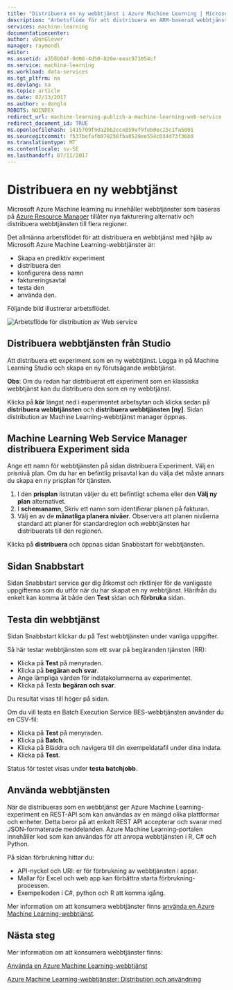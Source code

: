 ```yaml
---
title: "Distribuera en ny webbtjänst i Azure Machine Learning | Microsoft Docs"
description: "Arbetsflöde för att distribuera en ARM-baserad webbtjänst"
services: machine-learning
documentationcenter: 
author: vDonGlover
manager: raymondl
editor: 
ms.assetid: a358b04f-0d08-4d50-820e-eeac971854cf
ms.service: machine-learning
ms.workload: data-services
ms.tgt_pltfrm: na
ms.devlang: na
ms.topic: article
ms.date: 02/13/2017
ms.author: v-donglo
ROBOTS: NOINDEX
redirect_url: machine-learning-publish-a-machine-learning-web-service
redirect_document_id: TRUE
ms.openlocfilehash: 1415709f9da2bb2cce859af9feb0ec15c1fa5801
ms.sourcegitcommit: f537befafb079256fba0529ee554c034d73f36b0
ms.translationtype: MT
ms.contentlocale: sv-SE
ms.lasthandoff: 07/11/2017
---
```

# <a name="deploy-a-new-web-service"></a>Distribuera en ny webbtjänst
Microsoft Azure Machine learning nu innehåller webbtjänster som baseras på [Azure Resource Manager](../azure-resource-manager/resource-group-overview.md) tillåter nya fakturering alternativ och distribuera webbtjänsten till flera regioner.

Det allmänna arbetsflödet för att distribuera en webbtjänst med hjälp av Microsoft Azure Machine Learning-webbtjänster är:

* Skapa en prediktiv experiment
* distribuera den
* konfigurera dess namn
* faktureringsavtal
* testa den
* använda den.

Följande bild illustrerar arbetsflödet.

![Arbetsflöde för distribution av Web service][1]

## <a name="deploy-web-service-from-studio"></a>Distribuera webbtjänsten från Studio
Att distribuera ett experiment som en ny webbtjänst. Logga in på Machine Learning Studio och skapa en ny förutsägande webbtjänst. 

**Obs**: Om du redan har distribuerat ett experiment som en klassiska webbtjänst kan du distribuera den som en ny webbtjänst.

Klicka på **kör** längst ned i experimentet arbetsytan och klicka sedan på **distribuera webbtjänsten** och **distribuera webbtjänsten [ny]**. Sidan distribution av Machine Learning-webbtjänst manager öppnas.

## <a name="machine-learning-web-service-manager-deploy-experiment-page"></a>Machine Learning Web Service Manager distribuera Experiment sida
Ange ett namn för webbtjänsten på sidan distribuera Experiment.
Välj en prisnivå plan. Om du har en befintlig prisavtal kan du välja det måste annars du skapa en ny prisplan för tjänsten. 

1. I den **prisplan** listrutan väljer du ett befintligt schema eller den **Välj ny plan** alternativet.
2. I **schemanamn**, Skriv ett namn som identifierar planen på fakturan.
3. Välj en av de **månatliga planera nivåer**. Observera att planen nivåerna standard att planer för standardregion och webbtjänsten har distribuerats till den regionen.

Klicka på **distribuera** och öppnas sidan Snabbstart för webbtjänsten.

## <a name="quickstart-page"></a>Sidan Snabbstart
Sidan Snabbstart service ger dig åtkomst och riktlinjer för de vanligaste uppgifterna som du utför när du har skapat en ny webbtjänst. Härifrån du enkelt kan komma åt både den **Test** sidan och **förbruka** sidan.

## <a name="testing-your-web-service"></a>Testa din webbtjänst
Sidan Snabbstart klickar du på Test webbtjänsten under vanliga uppgifter.   

Så här testar webbtjänsten som ett svar på begäranden tjänsten (RR):

* Klicka på **Test** på menyraden.
* Klicka på **begäran och svar**.
* Ange lämpliga värden för indatakolumnerna av experimentet.
* Klicka på Testa **begäran och svar**.

Du resultat visas till höger på sidan.

Om du vill testa en Batch Execution Service BES-webbtjänsten använder du en CSV-fil:

* Klicka på **Test** på menyraden.
* Klicka på **Batch**.
* Klicka på Bläddra och navigera till din exempeldatafil under dina indata.
* Klicka på **Test**.

Status för testet visas under **testa batchjobb**.

## <a name="consuming-your-web-service"></a>Använda webbtjänsten
När de distribueras som en webbtjänst ger Azure Machine Learning-experiment en REST-API som kan användas av en mängd olika plattformar och enheter. Detta beror på att enkelt REST API accepterar och svarar med JSON-formaterade meddelanden. Azure Machine Learning-portalen innehåller kod som kan användas för att anropa webbtjänsten i R, C# och Python.

På sidan förbrukning hittar du:

* API-nyckel och URI: er för förbrukning av webbtjänsten i appar.
* Mallar för Excel och web app kan förbättra starta förbrukning-processen.
* Exempelkoden i C#, python och R att komma igång.

Mer information om att konsumera webbtjänster finns [använda en Azure Machine Learning-webbtjänst](machine-learning-consume-web-services.md).

## <a name="next-steps"></a>Nästa steg
Mer information om att konsumera webbtjänster finns:

[Använda en Azure Machine Learning-webbtjänst](machine-learning-consume-web-services.md)

[Azure Machine Learning-webbtjänster: Distribution och användning](machine-learning-deploy-consume-web-service-guide.md)

<!--Image references-->
[1]: ./media/machine-learning-webservice-deploy-a-web-service/armdeploymentworkflow.png


<!--links-->
